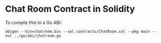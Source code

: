 # Chat Room Contract in Solidity

To compile this to a Go ABI:

```
abigen --bin=chatroom.bin --sol contracts/ChatRoom.sol --pkg main --out ../go/abi/chatroom.go
```